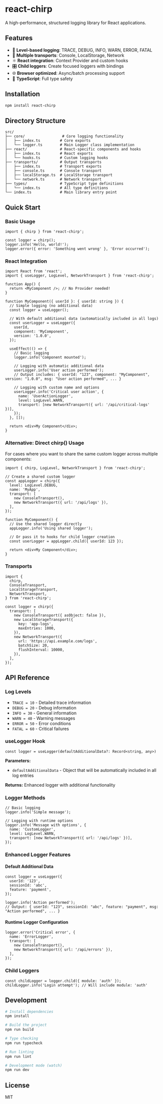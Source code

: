 # react-chirp

A high-performance, structured logging library for React applications.

## Features

- 🎯 **Level-based logging**: TRACE, DEBUG, INFO, WARN, ERROR, FATAL
- 🚀 **Multiple transports**: Console, LocalStorage, Network
- ⚛️ **React integration**: Context Provider and custom hooks
- 🎛️ **Child loggers**: Create focused loggers with bindings
- 🌐 **Browser optimized**: Async/batch processing support
- 📱 **TypeScript**: Full type safety

## Installation

```bash
npm install react-chirp
```

## Directory Structure

```
src/
├── core/                 # Core logging functionality
│   ├── index.ts         # Core exports
│   └── logger.ts        # Main Logger class implementation
├── react/               # React-specific components and hooks
│   ├── index.ts         # React exports
│   └── hooks.ts         # Custom logging hooks
├── transports/          # Output transports
│   ├── index.ts         # Transport exports
│   ├── console.ts       # Console transport
│   ├── localStorage.ts  # LocalStorage transport
│   └── network.ts       # Network transport
├── types/               # TypeScript type definitions
│   └── index.ts         # All type definitions
└── index.ts             # Main library entry point
```

## Quick Start

### Basic Usage

```tsx
import { chirp } from 'react-chirp';

const logger = chirp();
logger.info('Hello, world!');
logger.error({ error: 'Something went wrong' }, 'Error occurred');
```

### React Integration

```tsx
import React from 'react';
import { useLogger, LogLevel, NetworkTransport } from 'react-chirp';

function App() {
  return <MyComponent />; // No Provider needed!
}

function MyComponent({ userId }: { userId: string }) {
  // Simple logging (no additional data)
  const logger = useLogger();

  // With default additional data (automatically included in all logs)
  const userLogger = useLogger({
    userId,
    component: 'MyComponent',
    version: '1.0.0',
  });

  useEffect(() => {
    // Basic logging
    logger.info('Component mounted');

    // Logging with automatic additional data
    userLogger.info('User action performed');
    // Output includes: { userId: "123", component: "MyComponent", version: "1.0.0", msg: "User action performed", ... }

    // Logging with custom name and options
    userLogger.info('Critical user action', {
      name: 'UserActionLogger',
      level: LogLevel.WARN,
      transport: [new NetworkTransport({ url: '/api/critical-logs' })],
    });
  }, []);

  return <div>My Component</div>;
}
```

### Alternative: Direct chirp() Usage

For cases where you want to share the same custom logger across multiple components:

```tsx
import { chirp, LogLevel, NetworkTransport } from 'react-chirp';

// Create a shared custom logger
const appLogger = chirp({
  level: LogLevel.DEBUG,
  name: 'MyApp',
  transport: [
    new ConsoleTransport(),
    new NetworkTransport({ url: '/api/logs' }),
  ],
});

function MyComponent() {
  // Use the shared logger directly
  appLogger.info('Using shared logger');

  // Or pass it to hooks for child logger creation
  const userLogger = appLogger.child({ userId: 123 });

  return <div>My Component</div>;
}
```

### Transports

```tsx
import {
  chirp,
  ConsoleTransport,
  LocalStorageTransport,
  NetworkTransport,
} from 'react-chirp';

const logger = chirp({
  transport: [
    new ConsoleTransport({ asObject: false }),
    new LocalStorageTransport({
      key: 'app-logs',
      maxEntries: 1000,
    }),
    new NetworkTransport({
      url: 'https://api.example.com/logs',
      batchSize: 20,
      flushInterval: 10000,
    }),
  ],
});
```

## API Reference

### Log Levels

- `TRACE = 10` - Detailed trace information
- `DEBUG = 20` - Debug information
- `INFO = 30` - General information
- `WARN = 40` - Warning messages
- `ERROR = 50` - Error conditions
- `FATAL = 60` - Critical failures

### useLogger Hook

```tsx
const logger = useLogger(defaultAdditionalData?: Record<string, any>)
```

**Parameters:**

- `defaultAdditionalData` - Object that will be automatically included in all log entries

**Returns:** Enhanced logger with additional functionality

### Logger Methods

```tsx
// Basic logging
logger.info('Simple message');

// Logging with runtime options
logger.info('Message with options', {
  name: 'CustomLogger',
  level: LogLevel.WARN,
  transport: [new NetworkTransport({ url: '/api/logs' })],
});
```

### Enhanced Logger Features

#### Default Additional Data

```tsx
const logger = useLogger({
  userId: '123',
  sessionId: 'abc',
  feature: 'payment',
});

logger.info('Action performed');
// Output: { userId: "123", sessionId: "abc", feature: "payment", msg: "Action performed", ... }
```

#### Runtime Logger Configuration

```tsx
logger.error('Critical error', {
  name: 'ErrorLogger',
  transport: [
    new ConsoleTransport(),
    new NetworkTransport({ url: '/api/errors' }),
  ],
});
```

### Child Loggers

```tsx
const childLogger = logger.child({ module: 'auth' });
childLogger.info('Login attempt'); // Will include module: 'auth'
```

## Development

```bash
# Install dependencies
npm install

# Build the project
npm run build

# Type checking
npm run typecheck

# Run linting
npm run lint

# Development mode (watch)
npm run dev
```

## License

MIT

